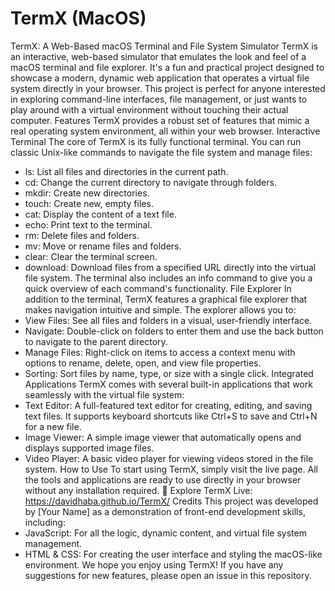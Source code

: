 # TermX (MacOS)

TermX: A Web-Based macOS Terminal and File System Simulator
TermX is an interactive, web-based simulator that emulates the look and feel of a macOS terminal and file explorer. It's a fun and practical project designed to showcase a modern, dynamic web application that operates a virtual file system directly in your browser. This project is perfect for anyone interested in exploring command-line interfaces, file management, or just wants to play around with a virtual environment without touching their actual computer.
Features
TermX provides a robust set of features that mimic a real operating system environment, all within your web browser.
Interactive Terminal
The core of TermX is its fully functional terminal. You can run classic Unix-like commands to navigate the file system and manage files:
 * ls: List all files and directories in the current path.
 * cd: Change the current directory to navigate through folders.
 * mkdir: Create new directories.
 * touch: Create new, empty files.
 * cat: Display the content of a text file.
 * echo: Print text to the terminal.
 * rm: Delete files and folders.
 * mv: Move or rename files and folders.
 * clear: Clear the terminal screen.
 * download: Download files from a specified URL directly into the virtual file system.
The terminal also includes an info command to give you a quick overview of each command's functionality.
File Explorer
In addition to the terminal, TermX features a graphical file explorer that makes navigation intuitive and simple. The explorer allows you to:
 * View Files: See all files and folders in a visual, user-friendly interface.
 * Navigate: Double-click on folders to enter them and use the back button to navigate to the parent directory.
 * Manage Files: Right-click on items to access a context menu with options to rename, delete, open, and view file properties.
 * Sorting: Sort files by name, type, or size with a single click.
Integrated Applications
TermX comes with several built-in applications that work seamlessly with the virtual file system:
 * Text Editor: A full-featured text editor for creating, editing, and saving text files. It supports keyboard shortcuts like Ctrl+S to save and Ctrl+N for a new file.
 * Image Viewer: A simple image viewer that automatically opens and displays supported image files.
 * Video Player: A basic video player for viewing videos stored in the file system.
How to Use
To start using TermX, simply visit the live page. All the tools and applications are ready to use directly in your browser without any installation required.
🚀 Explore TermX Live: https://davidhaba.github.io/TermX/
Credits
This project was developed by [Your Name] as a demonstration of front-end development skills, including:
 * JavaScript: For all the logic, dynamic content, and virtual file system management.
 * HTML & CSS: For creating the user interface and styling the macOS-like environment.
We hope you enjoy using TermX! If you have any suggestions for new features, please open an issue in this repository.
